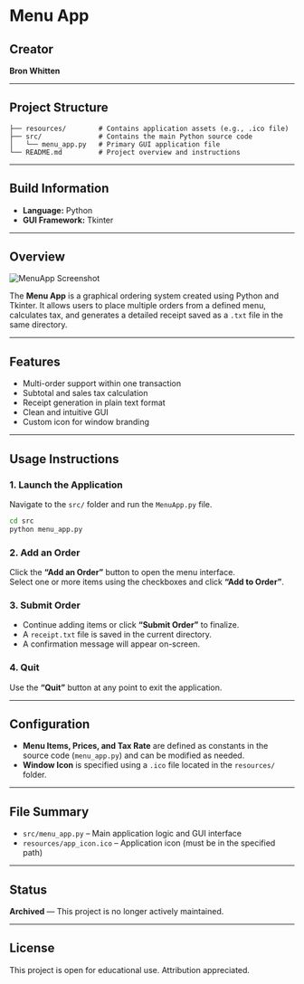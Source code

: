 # Menu App

## Creator  
**Bron Whitten**

---

## Project Structure  
```
├── resources/        # Contains application assets (e.g., .ico file)
├── src/              # Contains the main Python source code
│   └── menu_app.py   # Primary GUI application file
└── README.md         # Project overview and instructions
```

---

## Build Information  
- **Language:** Python  
- **GUI Framework:** Tkinter  

---

## Overview  
![MenuApp Screenshot](https://github.com/user-attachments/assets/e20bb6d8-e3f7-48c9-9853-8aa76d487a18)

The **Menu App** is a graphical ordering system created using Python and Tkinter. It allows users to place multiple orders from a defined menu, calculates tax, and generates a detailed receipt saved as a `.txt` file in the same directory.

---

## Features  
- Multi-order support within one transaction  
- Subtotal and sales tax calculation  
- Receipt generation in plain text format  
- Clean and intuitive GUI  
- Custom icon for window branding

---

## Usage Instructions  

### 1. Launch the Application  
Navigate to the `src/` folder and run the `MenuApp.py` file.

```bash
cd src
python menu_app.py
```

### 2. Add an Order  
Click the **“Add an Order”** button to open the menu interface.  
Select one or more items using the checkboxes and click **“Add to Order”**.

### 3. Submit Order  
- Continue adding items or click **“Submit Order”** to finalize.  
- A `receipt.txt` file is saved in the current directory.
- A confirmation message will appear on-screen.

### 4. Quit  
Use the **“Quit”** button at any point to exit the application.

---

## Configuration  

- **Menu Items, Prices, and Tax Rate** are defined as constants in the source code (`menu_app.py`) and can be modified as needed.  
- **Window Icon** is specified using a `.ico` file located in the `resources/` folder.

---

## File Summary  
- `src/menu_app.py` – Main application logic and GUI interface  
- `resources/app_icon.ico` – Application icon (must be in the specified path)

---

## Status  
**Archived** — This project is no longer actively maintained.

---

## License  
This project is open for educational use. Attribution appreciated.
